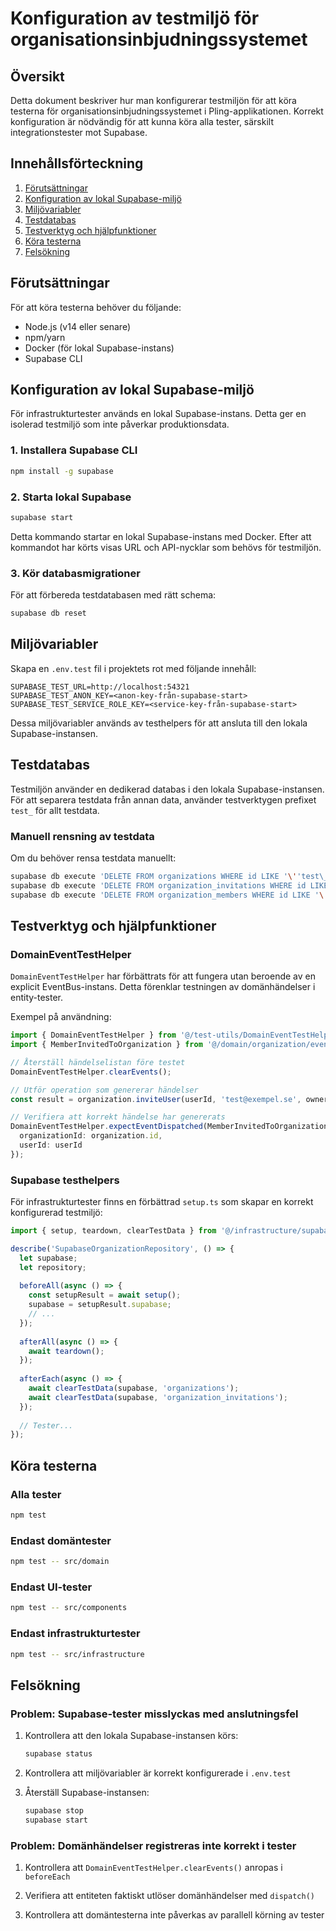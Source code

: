 # Konfiguration av testmiljö för organisationsinbjudningssystemet

## Översikt

Detta dokument beskriver hur man konfigurerar testmiljön för att köra testerna för organisationsinbjudningssystemet i Pling-applikationen. Korrekt konfiguration är nödvändig för att kunna köra alla tester, särskilt integrationstester mot Supabase.

## Innehållsförteckning

1. [Förutsättningar](#förutsättningar)
2. [Konfiguration av lokal Supabase-miljö](#konfiguration-av-lokal-supabase-miljö)
3. [Miljövariabler](#miljövariabler)
4. [Testdatabas](#testdatabas)
5. [Testverktyg och hjälpfunktioner](#testverktyg-och-hjälpfunktioner)
6. [Köra testerna](#köra-testerna)
7. [Felsökning](#felsökning)

## Förutsättningar

För att köra testerna behöver du följande:

- Node.js (v14 eller senare)
- npm/yarn
- Docker (för lokal Supabase-instans)
- Supabase CLI

## Konfiguration av lokal Supabase-miljö

För infrastrukturtester används en lokal Supabase-instans. Detta ger en isolerad testmiljö som inte påverkar produktionsdata.

### 1. Installera Supabase CLI

```bash
npm install -g supabase
```

### 2. Starta lokal Supabase

```bash
supabase start
```

Detta kommando startar en lokal Supabase-instans med Docker. Efter att kommandot har körts visas URL och API-nycklar som behövs för testmiljön.

### 3. Kör databasmigrationer

För att förbereda testdatabasen med rätt schema:

```bash
supabase db reset
```

## Miljövariabler

Skapa en `.env.test` fil i projektets rot med följande innehåll:

```
SUPABASE_TEST_URL=http://localhost:54321
SUPABASE_TEST_ANON_KEY=<anon-key-från-supabase-start>
SUPABASE_TEST_SERVICE_ROLE_KEY=<service-key-från-supabase-start>
```

Dessa miljövariabler används av testhelpers för att ansluta till den lokala Supabase-instansen.

## Testdatabas

Testmiljön använder en dedikerad databas i den lokala Supabase-instansen. För att separera testdata från annan data, använder testverktygen prefixet `test_` för allt testdata.

### Manuell rensning av testdata

Om du behöver rensa testdata manuellt:

```bash
supabase db execute 'DELETE FROM organizations WHERE id LIKE '\''test\_%'\'';'
supabase db execute 'DELETE FROM organization_invitations WHERE id LIKE '\''test\_%'\'';'
supabase db execute 'DELETE FROM organization_members WHERE id LIKE '\''test\_%'\'';'
```

## Testverktyg och hjälpfunktioner

### DomainEventTestHelper

`DomainEventTestHelper` har förbättrats för att fungera utan beroende av en explicit EventBus-instans. Detta förenklar testningen av domänhändelser i entity-tester.

Exempel på användning:

```typescript
import { DomainEventTestHelper } from '@/test-utils/DomainEventTestHelper';
import { MemberInvitedToOrganization } from '@/domain/organization/events/OrganizationEvents';

// Återställ händelselistan före testet
DomainEventTestHelper.clearEvents();

// Utför operation som genererar händelser
const result = organization.inviteUser(userId, 'test@exempel.se', ownerId);

// Verifiera att korrekt händelse har genererats
DomainEventTestHelper.expectEventDispatched(MemberInvitedToOrganization, {
  organizationId: organization.id,
  userId: userId
});
```

### Supabase testhelpers

För infrastrukturtester finns en förbättrad `setup.ts` som skapar en korrekt konfigurerad testmiljö:

```typescript
import { setup, teardown, clearTestData } from '@/infrastructure/supabase/repositories/__tests__/setup';

describe('SupabaseOrganizationRepository', () => {
  let supabase;
  let repository;
  
  beforeAll(async () => {
    const setupResult = await setup();
    supabase = setupResult.supabase;
    // ...
  });
  
  afterAll(async () => {
    await teardown();
  });
  
  afterEach(async () => {
    await clearTestData(supabase, 'organizations');
    await clearTestData(supabase, 'organization_invitations');
  });
  
  // Tester...
});
```

## Köra testerna

### Alla tester

```bash
npm test
```

### Endast domäntester

```bash
npm test -- src/domain
```

### Endast UI-tester

```bash
npm test -- src/components
```

### Endast infrastrukturtester

```bash
npm test -- src/infrastructure
```

## Felsökning

### Problem: Supabase-tester misslyckas med anslutningsfel

1. Kontrollera att den lokala Supabase-instansen körs:
   ```bash
   supabase status
   ```

2. Kontrollera att miljövariabler är korrekt konfigurerade i `.env.test`

3. Återställ Supabase-instansen:
   ```bash
   supabase stop
   supabase start
   ```

### Problem: Domänhändelser registreras inte korrekt i tester

1. Kontrollera att `DomainEventTestHelper.clearEvents()` anropas i `beforeEach`

2. Verifiera att entiteten faktiskt utlöser domänhändelser med `dispatch()`

3. Kontrollera att domäntesterna inte påverkas av parallell körning av tester 
